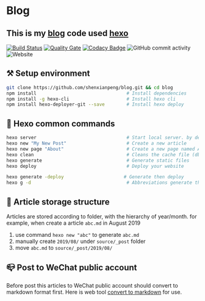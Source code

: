 # Blog

## This is my [blog](https://shenxianpeng.github.io/) code used [hexo](https://hexo.io)

[![Build Status](https://www.travis-ci.org/shenxianpeng/blog.svg?branch=master)](https://www.travis-ci.org/shenxianpeng/blog)
[![Quality Gate](https://sonarcloud.io/api/project_badges/measure?project=shenxianpeng_blog&metric=alert_status)](https://sonarcloud.io/dashboard?id=shenxianpeng_blog)
[![Codacy Badge](https://api.codacy.com/project/badge/Grade/2eff1062ed5c4971b06f33feb9696f88)](https://www.codacy.com/manual/xianpeng.shen/blog?utm_source=github.com&amp;utm_medium=referral&amp;utm_content=shenxianpeng/blog&amp;utm_campaign=Badge_Grade)
![GitHub commit activity](https://img.shields.io/github/commit-activity/y/shenxianpeng/blog)
![Website](https://img.shields.io/website?url=https%3A%2F%2Fshenxianpeng.github.io%2F)

## ⚒ Setup environment

```bash
git clone https://github.com/shenxianpeng/blog.git && cd blog
npm install                                 # Install dependencies
npm install -g hexo-cli                     # Install hexo cli
npm install hexo-deployer-git --save        # Install hexo deploy
```

## 📖 Hexo common commands

```bash
hexo server                                 # Start local server. by default is http://localhost:4000/
hexo new "My New Post"                      # Create a new article
hexo new page "About"                       # Create a new page named About
hexo clean                                  # Cleans the cache file (db.json) and generate files (public)
hexo generate                               # Generate static files
hexo deploy                                 # Deploy your website

hexo generate -deploy                      # Generate then deploy
hexo g -d                                   # Abbreviations generate then deploy
```

## 📝 Article storage structure

Articles are stored according to folder, with the hierarchy of year/month. for example, when create a article `abc.md` in August 2019

1. use command `hexo new "abc"` to generate `abc.md`
2. manually create `2019/08/` under `source/_post` folder
3. move `abc.md` to `source/_post/2019/08/`

## 📪 Post to WeChat public account

Before post this articles to WeChat public account should convert to markdown format first. Here is web tool [convert to markdown](http://blog.didispace.com/tools/online-markdown/) for use.
